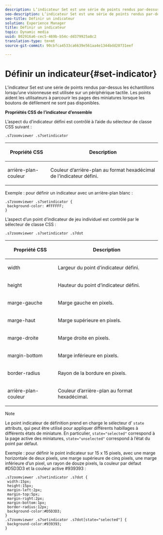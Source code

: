 ```yaml
---
description: L’indicateur Set est une série de points rendus par-dessus les échantillons lorsqu’une visionneuse est utilisée sur un périphérique tactile. Les points aident les utilisateurs à parcourir les pages des miniatures lorsque les boutons de défilement ne sont pas disponibles.
seo-description: L’indicateur Set est une série de points rendus par-dessus les échantillons lorsqu’une visionneuse est utilisée sur un périphérique tactile. Les points aident les utilisateurs à parcourir les pages des miniatures lorsque les boutons de défilement ne sont pas disponibles.
seo-title: Définir un indicateur
solution: Experience Manager
title: Définir un indicateur
topic: Dynamic media
uuid: 802916a6-cec5-469b-b54c-dd379925a8c2
translation-type: tm+mt
source-git-commit: 90cbfca4533ca6639e561aa4e1344bdd20731eef

---
```



# Définir un indicateur{#set-indicator}

L’indicateur Set est une série de points rendus par-dessus les échantillons lorsqu’une visionneuse est utilisée sur un périphérique tactile. Les points aident les utilisateurs à parcourir les pages des miniatures lorsque les boutons de défilement ne sont pas disponibles.

<!--<a id="section_061E550C1C1D4DB2BD663A898895B38C"></a>-->

**Propriétés CSS de l’indicateur d’ensemble**

L’aspect du d’indicateur défini est contrôlé à l’aide du sélecteur de classe CSS suivant :

```
.s7zoomviewer .s7setindicator
```

<table id="table_94EE3F5BBE4547C0B4943471CEE7EDE4"> 
 <thead> 
  <tr> 
   <th colname="col1" class="entry"> <p> Propriété CSS </p> </th> 
   <th colname="col2" class="entry"> <p>Description </p> </th> 
  </tr> 
 </thead>
 <tbody> 
  <tr> 
   <td colname="col1"> <p> <span class="codeph"> arrière-plan-couleur </span> </p> </td> 
   <td colname="col2"> <p>Couleur d’arrière-plan au format hexadécimal de l’indicateur défini. </p> </td> 
  </tr> 
 </tbody> 
</table>

Exemple : pour définir un indicateur avec un arrière-plan blanc :

```
.s7zoomviewer .s7setindicator { 
 background-color: #FFFFFF; 
}
```

L’aspect d’un point d’indicateur de jeu individuel est contrôlé par le sélecteur de classe CSS :

`.s7zoomviewer .s7setindicator .s7dot`

<table id="table_09B6E232FB94417392D101A7A653BE54"> 
 <thead> 
  <tr> 
   <th colname="col1" class="entry"> <p> Propriété CSS </p> </th> 
   <th colname="col2" class="entry"> <p>Description </p> </th> 
  </tr> 
 </thead>
 <tbody> 
  <tr> 
   <td colname="col1"> <p> <span class="codeph"> width </span> </p> </td> 
   <td colname="col2"> <p>Largeur du point d’indicateur défini. </p> </td> 
  </tr> 
  <tr> 
   <td colname="col1"> <p> <span class="codeph"> height </span> </p> </td> 
   <td colname="col2"> <p>Hauteur du point d’indicateur défini. </p> </td> 
  </tr> 
  <tr> 
   <td colname="col1"> <p> <span class="codeph"> marge-gauche </span> </p> </td> 
   <td colname="col2"> <p>Marge gauche en pixels. </p> </td> 
  </tr> 
  <tr> 
   <td colname="col1"> <p> <span class="codeph"> marge-haut </span> </p> </td> 
   <td colname="col2"> <p>Marge supérieure en pixels. </p> </td> 
  </tr> 
  <tr> 
   <td colname="col1"> <p> <span class="codeph"> marge-droite </span> </p> </td> 
   <td colname="col2"> <p>Marge droite en pixels. </p> </td> 
  </tr> 
  <tr> 
   <td colname="col1"> <p> <span class="codeph"> margin-bottom </span> </p> </td> 
   <td colname="col2"> <p>Marge inférieure en pixels. </p> </td> 
  </tr> 
  <tr> 
   <td colname="col1"> <p> <span class="codeph"> border-radius </span> </p> </td> 
   <td colname="col2"> <p>Rayon de la bordure en pixels. </p> </td> 
  </tr> 
  <tr> 
   <td colname="col1"> <p> <span class="codeph"> arrière-plan-couleur </span> </p> </td> 
   <td colname="col2"> <p>Couleur d’arrière-plan au format hexadécimal. </p> </td> 
  </tr> 
 </tbody> 
</table>

>[!NOTE]
>
>Le point indicateur de définition prend en charge le sélecteur d’ `state` attributs, qui peut être utilisé pour appliquer différents habillages à différents états de miniature. En particulier, `state="selected"` correspond à la page active des miniatures, `state="unselected"` correspond à l’état du point par défaut.

Exemple : pour définir le point indicateur sur 15 x 15 pixels, avec une marge horizontale de deux pixels, une marge supérieure de cinq pixels, une marge inférieure d’un pixel, un rayon de douze pixels, la couleur par défaut #D5D3D3 et la couleur active #939393 :

```
.s7zoomviewer .s7setindicator .s7dot { 
 width:15px; 
 height:15px; 
 margin-left:2px; 
 margin-top:5px; 
 margin-right:2px; 
 margin-bottom:1px; 
 border-radius:12px; 
 background-color:#D5D3D3;  
} 
.s7zoomviewer .s7setindicator .s7dot[state="selected"] { 
 background-color:#939393;  
}
```

